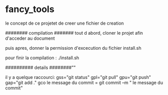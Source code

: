 # fancy_tools

le concept de ce projetet de creer une fichier de creation

######## compilation #######
 tout d abord, cloner le projet afin d'acceder au document

puis apres, donner la permission d'excecution du fichier install.sh

pour finir la compilation : ./install.sh

########## details ########""

il y a quelque raccourci:       gss="git status"
			        gpl="git pull"
			        gpu="git push"
			        gap="git add ."
                                gco le message du commit = git commit –m " le message du commit" 

